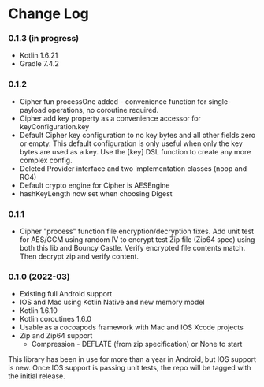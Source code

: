 # Change Log

### 0.1.3 (in progress)

- Kotlin 1.6.21
- Gradle 7.4.2

### 0.1.2

- Cipher fun processOne added - convenience function for single-payload operations, no coroutine required.
- Cipher add key property as a convenience accessor for keyConfiguration.key
- Default Cipher key configuration to no key bytes and all other fields zero or empty. This default configuration is only useful when only the key bytes are used as a key. Use the [key] DSL function to create any more complex config.
- Deleted Provider interface and two implementation classes (noop and RC4)
- Default crypto engine for Cipher is AESEngine
- hashKeyLength now set when choosing Digest

### 0.1.1

- Cipher "process" function file encryption/decryption fixes. Add unit test for AES/GCM using random IV to encrypt test Zip file (Zip64 spec) using both this lib and Bouncy Castle. Verify encrypted file contents match. Then decrypt zip and verify content.

### 0.1.0 (2022-03)

- Existing full Android support
- IOS and Mac using Kotlin Native and new memory model
- Kotlin 1.6.10
- Kotlin coroutines 1.6.0
- Usable as a cocoapods framework with Mac and IOS Xcode projects
- Zip and Zip64 support
  - Compression - DEFLATE (from zip specification) or None to start

This library has been in use for more than a year in Android, but IOS support is new. Once IOS support is passing unit tests, the repo will be tagged with the initial release.